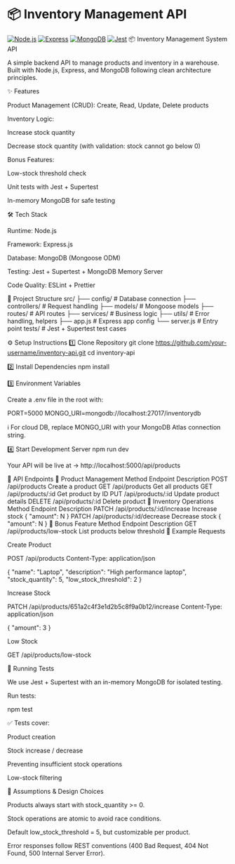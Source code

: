 # 📦 Inventory Management API

[![Node.js](https://img.shields.io/badge/Node.js-18.x-green.svg)](https://nodejs.org/)
[![Express](https://img.shields.io/badge/Express-4.x-lightgrey.svg)](https://expressjs.com/)
[![MongoDB](https://img.shields.io/badge/MongoDB-6.x-brightgreen.svg)](https://www.mongodb.com/)
[![Jest](https://img.shields.io/badge/Tests-Passing-brightgreen.svg)](https://jestjs.io/)
📦 Inventory Management System API

A simple backend API to manage products and inventory in a warehouse.
Built with Node.js, Express, and MongoDB following clean architecture principles.

✨ Features

Product Management (CRUD): Create, Read, Update, Delete products

Inventory Logic:

Increase stock quantity

Decrease stock quantity (with validation: stock cannot go below 0)

Bonus Features:

Low-stock threshold check

Unit tests with Jest + Supertest

In-memory MongoDB for safe testing

🛠 Tech Stack

Runtime: Node.js

Framework: Express.js

Database: MongoDB (Mongoose ODM)

Testing: Jest + Supertest + MongoDB Memory Server

Code Quality: ESLint + Prettier

📂 Project Structure
src/
 ├── config/           # Database connection
 ├── controllers/      # Request handling
 ├── models/           # Mongoose models
 ├── routes/           # API routes
 ├── services/         # Business logic
 ├── utils/            # Error handling, helpers
 ├── app.js            # Express app config
 └── server.js         # Entry point
tests/                 # Jest + Supertest test cases

⚙️ Setup Instructions
1️⃣ Clone Repository
git clone https://github.com/your-username/inventory-api.git
cd inventory-api

2️⃣ Install Dependencies
npm install

3️⃣ Environment Variables

Create a .env file in the root with:

PORT=5000
MONGO_URI=mongodb://localhost:27017/inventorydb


ℹ️ For cloud DB, replace MONGO_URI with your MongoDB Atlas connection string.

4️⃣ Start Development Server
npm run dev


Your API will be live at → http://localhost:5000/api/products

📌 API Endpoints
🔹 Product Management
Method	Endpoint	Description
POST	/api/products	Create a product
GET	/api/products	Get all products
GET	/api/products/:id	Get product by ID
PUT	/api/products/:id	Update product details
DELETE	/api/products/:id	Delete product
🔹 Inventory Operations
Method	Endpoint	Description
PATCH	/api/products/:id/increase	Increase stock { "amount": N }
PATCH	/api/products/:id/decrease	Decrease stock { "amount": N }
🔹 Bonus Feature
Method	Endpoint	Description
GET	/api/products/low-stock	List products below threshold
📖 Example Requests

Create Product

POST /api/products
Content-Type: application/json

{
  "name": "Laptop",
  "description": "High performance laptop",
  "stock_quantity": 5,
  "low_stock_threshold": 2
}


Increase Stock

PATCH /api/products/651a2c4f3e1d2b5c8f9a0b12/increase
Content-Type: application/json

{ "amount": 3 }


Low Stock

GET /api/products/low-stock

🧪 Running Tests

We use Jest + Supertest with an in-memory MongoDB for isolated testing.

Run tests:

npm test


✅ Tests cover:

Product creation

Stock increase / decrease

Preventing insufficient stock operations

Low-stock filtering

📝 Assumptions & Design Choices

Products always start with stock_quantity >= 0.

Stock operations are atomic to avoid race conditions.

Default low_stock_threshold = 5, but customizable per product.

Error responses follow REST conventions (400 Bad Request, 404 Not Found, 500 Internal Server Error).
